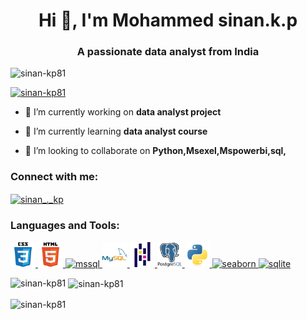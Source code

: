 <h1 align="center">Hi 👋, I'm Mohammed sinan.k.p</h1>
<h3 align="center">A passionate data analyst from India</h3>

<p align="left"> <img src="https://komarev.com/ghpvc/?username=sinan-kp81&label=Profile%20views&color=0e75b6&style=flat" alt="sinan-kp81" /> </p>

<p align="left"> <a href="https://github.com/ryo-ma/github-profile-trophy"><img src="https://github-profile-trophy.vercel.app/?username=sinan-kp81" alt="sinan-kp81" /></a> </p>

- 🔭 I’m currently working on **data analyst project**

- 🌱 I’m currently learning **data analyst course**

- 👯 I’m looking to collaborate on **Python,Msexel,Mspowerbi,sql,**

<h3 align="left">Connect with me:</h3>
<p align="left">
<a href="https://instagram.com/sinan_._kp" target="blank"><img align="center" src="https://raw.githubusercontent.com/rahuldkjain/github-profile-readme-generator/master/src/images/icons/Social/instagram.svg" alt="sinan_._kp" height="30" width="40" /></a>
</p>

<h3 align="left">Languages and Tools:</h3>
<p align="left"> <a href="https://www.w3schools.com/css/" target="_blank" rel="noreferrer"> <img src="https://raw.githubusercontent.com/devicons/devicon/master/icons/css3/css3-original-wordmark.svg" alt="css3" width="40" height="40"/> </a> <a href="https://www.w3.org/html/" target="_blank" rel="noreferrer"> <img src="https://raw.githubusercontent.com/devicons/devicon/master/icons/html5/html5-original-wordmark.svg" alt="html5" width="40" height="40"/> </a> <a href="https://www.microsoft.com/en-us/sql-server" target="_blank" rel="noreferrer"> <img src="https://www.svgrepo.com/show/303229/microsoft-sql-server-logo.svg" alt="mssql" width="40" height="40"/> </a> <a href="https://www.mysql.com/" target="_blank" rel="noreferrer"> <img src="https://raw.githubusercontent.com/devicons/devicon/master/icons/mysql/mysql-original-wordmark.svg" alt="mysql" width="40" height="40"/> </a> <a href="https://pandas.pydata.org/" target="_blank" rel="noreferrer"> <img src="https://raw.githubusercontent.com/devicons/devicon/2ae2a900d2f041da66e950e4d48052658d850630/icons/pandas/pandas-original.svg" alt="pandas" width="40" height="40"/> </a> <a href="https://www.postgresql.org" target="_blank" rel="noreferrer"> <img src="https://raw.githubusercontent.com/devicons/devicon/master/icons/postgresql/postgresql-original-wordmark.svg" alt="postgresql" width="40" height="40"/> </a> <a href="https://www.python.org" target="_blank" rel="noreferrer"> <img src="https://raw.githubusercontent.com/devicons/devicon/master/icons/python/python-original.svg" alt="python" width="40" height="40"/> </a> <a href="https://seaborn.pydata.org/" target="_blank" rel="noreferrer"> <img src="https://seaborn.pydata.org/_images/logo-mark-lightbg.svg" alt="seaborn" width="40" height="40"/> </a> <a href="https://www.sqlite.org/" target="_blank" rel="noreferrer"> <img src="https://www.vectorlogo.zone/logos/sqlite/sqlite-icon.svg" alt="sqlite" width="40" height="40"/> </a> </p>

<p><img align="left" src="https://github-readme-stats.vercel.app/api/top-langs?username=sinan-kp81&show_icons=true&locale=en&layout=compact" alt="sinan-kp81" /></p>

<p>&nbsp;<img align="center" src="https://github-readme-stats.vercel.app/api?username=sinan-kp81&show_icons=true&locale=en" alt="sinan-kp81" /></p>

<p><img align="center" src="https://github-readme-streak-stats.herokuapp.com/?user=sinan-kp81&" alt="sinan-kp81" /></p>
